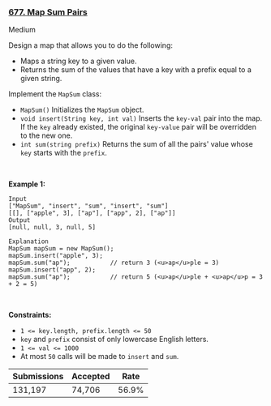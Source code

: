 ### [677. Map Sum Pairs](https://leetcode.com/problems/map-sum-pairs/)

Medium

Design a map that allows you to do the following:

*   Maps a string key to a given value.
*   Returns the sum of the values that have a key with a prefix equal to a given string.

Implement the `` MapSum `` class:

*   `` MapSum() `` Initializes the `` MapSum `` object.
*   `` void insert(String key, int val) `` Inserts the `` key-val `` pair into the map. If the `` key `` already existed, the original `` key-value `` pair will be overridden to the new one.
*   `` int sum(string prefix) `` Returns the sum of all the pairs' value whose `` key `` starts with the `` prefix ``.

 

__Example 1:__

```
Input
["MapSum", "insert", "sum", "insert", "sum"]
[[], ["apple", 3], ["ap"], ["app", 2], ["ap"]]
Output
[null, null, 3, null, 5]

Explanation
MapSum mapSum = new MapSum();
mapSum.insert("apple", 3);  
mapSum.sum("ap");           // return 3 (<u>ap</u>ple = 3)
mapSum.insert("app", 2);    
mapSum.sum("ap");           // return 5 (<u>ap</u>ple + <u>ap</u>p = 3 + 2 = 5)
```

 

__Constraints:__

*   `` 1 <= key.length, prefix.length <= 50 ``
*   `` key `` and `` prefix `` consist of only lowercase English letters.
*   `` 1 <= val <= 1000 ``
*   At most `` 50 `` calls will be made to `` insert `` and `` sum ``.

| Submissions    | Accepted     | Rate   |
| -------------- | ------------ | ------ |
| 131,197 | 74,706 | 56.9% |